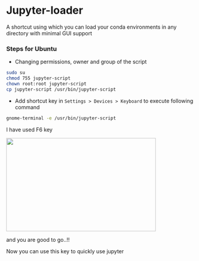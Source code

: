 Jupyter-loader
==============
A shortcut using which you can load your conda environments in any directory with minimal GUI support


### Steps for Ubuntu

- Changing permissions, owner and group of the script

```bash
sudo su
chmod 755 jupyter-script
chown root:root jupyter-script
cp jupyter-script /usr/bin/jupyter-script
```

- Add shortcut key in `Settings > Devices > Keyboard` to execute following command

```bash
gnome-terminal -e /usr/bin/jupyter-script
```
I have used F6 key

<img src="https://github.com/samhilmw/Jupyter-loader/blob/master/Shortcut.png?raw=true" height=250px width=400px>

and you are good to go..!!

Now you can use this key to quickly use jupyter 
